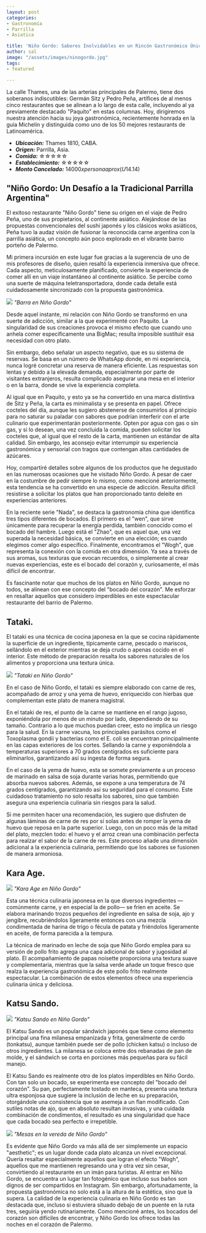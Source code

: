 ```yaml
---
layout: post
categories:
- Gastronomía
- Parrilla
- Asiatica

title: 'Niño Gordo: Sabores Inolvidables en un Rincón Gastronómico Único de Palermo: '
author: sal
image: "/assets/images/ninogordo.jpg"
tags:
- featured

---
```


La calle Thames, una de las arterias principales de Palermo, tiene dos soberanos indiscutibles: Germán Sitz y Pedro Peña, artífices de al menos cinco restaurantes que se alinean a lo largo de esta calle, incluyendo al ya previamente destacado "Paquito" en estas columnas. Hoy, dirigiremos nuestra atención hacia su joya gastronómica, recientemente honrada en la guía Michelin y distinguida como uno de los 50 mejores restaurants de Latinoamérica.

* **_Ubicación:_**  Thames 1810, CABA.
* **_Origen:_** Parrilla, Asia.
* **_Comida:_** ☆☆☆☆☆
* **_Establecimiento:_** ☆☆☆☆☆
* **_Monto Cancelado:_** $14000 x persona aprox (U$14.14)
  
## "Niño Gordo: Un Desafío a la Tradicional Parrilla Argentina"

El exitoso restaurante "Niño Gordo" tiene su origen en el viaje de Pedro Peña, uno de sus propietarios, al continente asiático. Alejándose de las propuestas convencionales del sushi japonés y los clásicos woks asiáticos, Peña tuvo la audaz visión de fusionar la reconocida carne argentina con la parrilla asiática, un concepto aún poco explorado en el vibrante barrio porteño de Palermo.

Mi primera incursión en este lugar fue gracias a la sugerencia de uno de mis profesores de diseño, quien resaltó la experiencia inmersiva que ofrece. Cada aspecto, meticulosamente planificado, convierte la experiencia de comer allí en un viaje instantáneo al continente asiático. Se percibe como una suerte de máquina teletransportadora, donde cada detalle está cuidadosamente sincronizado con la propuesta gastronómica.

![](/assets/images/barraninogordo.jpg)
_"Barra en Niño Gordo"_

Desde aquel instante, mi relación con Niño Gordo se transformó en una suerte de adicción, similar a la que experimenté con Paquito. La singularidad de sus creaciones provoca el mismo efecto que cuando uno anhela comer específicamente una BigMac; resulta imposible sustituir esa necesidad con otro plato.

Sin embargo, debo señalar un aspecto negativo, que es su sistema de reservas. Se basa en un número de WhatsApp donde, en mi experiencia, nunca logré concretar una reserva de manera eficiente. Las respuestas son lentas y debido a la elevada demanda, especialmente por parte de visitantes extranjeros, resulta complicado asegurar una mesa en el interior o en la barra, donde se vive la experiencia completa.

Al igual que en Paquito, y esto ya se ha convertido en una marca distintiva de Sitz y Peña, la carta es minimalista y se presenta en papel. Ofrece cocteles del día, aunque les sugiero abstenerse de consumirlos al principio para no saturar su paladar con sabores que podrían interferir con el arte culinario que experimentarán posteriormente. Opten por agua con gas o sin gas, y si lo desean, una vez concluida la comida, pueden solicitar los cocteles que, al igual que el resto de la carta, mantienen un estándar de alta calidad. Sin embargo, les aconsejo evitar interrumpir su experiencia gastronómica y sensorial con tragos que contengan altas cantidades de azúcares.

Hoy, compartiré detalles sobre algunos de los productos que he degustado en las numerosas ocasiones que he visitado Niño Gordo. A pesar de caer en la costumbre de pedir siempre lo mismo, como mencioné anteriormente, esta tendencia se ha convertido en una especie de adicción. Resulta difícil resistirse a solicitar los platos que han proporcionado tanto deleite en experiencias anteriores.

En la reciente serie "Nada", se destaca la gastronomía china que identifica tres tipos diferentes de bocados. El primero es el "wen", que sirve únicamente para recuperar la energía perdida, también conocido como el bocado del hambre. Luego está el "Zhao", que es aquel que, una vez superada la necesidad básica, se convierte en una elección; es cuando elegimos comer algo específico. Finalmente, encontramos el "Wogh", que representa la conexión con la comida en otra dimensión. Ya sea a través de sus aromas, sus texturas que evocan recuerdos, o simplemente al crear nuevas experiencias, este es el bocado del corazón y, curiosamente, el más difícil de encontrar.

Es fascinante notar que muchos de los platos en Niño Gordo, aunque no todos, se alinean con ese concepto del "bocado del corazón". Me esforzar en resaltar aquellos que considero imperdibles en este espectacular restaurante del barrio de Palermo.

## Tataki.

El tataki es una técnica de cocina japonesa en la que se cocina rápidamente la superficie de un ingrediente, típicamente carne, pescado o mariscos, sellándolo en el exterior mientras se deja crudo o apenas cocido en el interior. Este método de preparación resalta los sabores naturales de los alimentos y proporciona una textura única.

![](/assets/images/tataki.jpg)
_"Tataki en Niño Gordo"_

En el caso de Niño Gordo, el tataki es siempre elaborado con carne de res, acompañado de arroz y una yema de huevo, enriquecido con hierbas que complementan este plato de manera magistral.

En el tataki de res, el punto de la carne se mantiene en el rango jugoso, exponiéndola por menos de un minuto por lado, dependiendo de su tamaño. Contrario a lo que muchos puedan creer, esto no implica un riesgo para la salud. En la carne vacuna, los principales parásitos como el Toxoplasma gondii y bacterias como el E. coli se encuentran principalmente en las capas exteriores de los cortes. Sellando la carne y exponiéndola a temperaturas superiores a 70 grados centígrados es suficiente para eliminarlos, garantizando así su ingesta de forma segura.

En el caso de la yema de huevo, esta se somete previamente a un proceso de marinado en salsa de soja durante varias horas, permitiendo que absorba nuevos sabores. Además, se expone a una temperatura de 74 grados centígrados, garantizando así su seguridad para el consumo. Este cuidadoso tratamiento no solo resalta los sabores, sino que también asegura una experiencia culinaria sin riesgos para la salud.

Si me permiten hacer una recomendación, les sugiero que disfruten de algunas láminas de carne de res por sí solas antes de romper la yema de huevo que reposa en la parte superior. Luego, con un poco más de la mitad del plato, mezclen todo: el huevo y el arroz crean una combinación perfecta para realzar el sabor de la carne de res. Este proceso añade una dimensión adicional a la experiencia culinaria, permitiendo que los sabores se fusionen de manera armoniosa.

##  Kara Age.

![](/assets/images/karaage.jpg)
_"Kara Age en Niño Gordo"_

Esta una técnica culinaria japonesa en la que diversos ingredientes —comúnmente carne, y en especial la de pollo— se fríen en aceite. Se elabora marinando trozos pequeños del ingrediente en salsa de soja, ajo y jengibre, recubriéndolos ligeramente entonces con una mezcla condimentada de harina de trigo o fécula de patata y friéndolos ligeramente en aceite, de forma parecida a la tempura.

La técnica de marinado en leche de soja que Niño Gordo emplea para su versión de pollo frito agrega una capa adicional de sabor y jugosidad al plato. El acompañamiento de papas noisette proporciona una textura suave y complementaria, mientras que la salsa verde añade un toque fresco que realza la experiencia gastronómica de este pollo frito realmente espectacular. La combinación de estos elementos ofrece una experiencia culinaria única y deliciosa.

##  Katsu Sando.

![](/assets/images/katsusando.jpg)
_"Katsu Sando en Niño Gordo"_

El Katsu Sando es un popular sándwich japonés que tiene como elemento principal una fina milanesa empanizada y frita, generalmente de cerdo (tonkatsu), aunque también puede ser de pollo (chicken katsu) o incluso de otros ingredientes. La milanesa se coloca entre dos rebanadas de pan de molde, y el sándwich se corta en porciones más pequeñas para su fácil manejo.


El Katsu Sando es realmente otro de los platos imperdibles en Niño Gordo. Con tan solo un bocado, se experimenta ese concepto del "bocado del corazón". Su pan, perfectamente tostado en manteca, presenta una textura ultra esponjosa que sugiere la inclusión de leche en su preparación, otorgándole una consistencia que se asemeja a un flan modificado. Con sutiles notas de ajo, que en absoluto resultan invasivas, y una cuidada combinación de condimentos, el resultado es una singularidad que hace que cada bocado sea perfecto e irrepetible.

![](/assets/images/veredaninogordo.jpg)
_"Mesas en la vereda de Niño Gordo"_

Es evidente que Niño Gordo va más allá de ser simplemente un espacio "aesthetic"; es un lugar donde cada plato alcanza un nivel excepcional. Quería resaltar especialmente aquellos que logran el efecto "Wogh", aquellos que me mantienen regresando una y otra vez sin cesar, convirtiendo al restaurante en un imán para turistas. Al entrar en Niño Gordo, se encuentra un lugar tan fotogénico que incluso sus baños son dignos de ser compartidos en Instagram. Sin embargo, afortunadamente, la propuesta gastronómica no solo está a la altura de la estética, sino que la supera. La calidad de la experiencia culinaria en Niño Gordo es tan destacada que, incluso si estuviera situado debajo de un puente en la ruta tres, seguiría yendo rutinariamente. Como mencioné antes, los bocados del corazón son difíciles de encontrar, y Niño Gordo los ofrece todas las noches en el corazón de Palermo.
